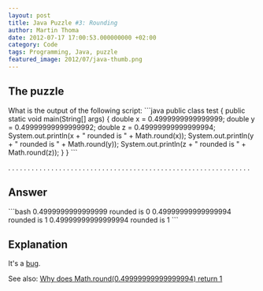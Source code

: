 ```yaml
---
layout: post
title: Java Puzzle #3: Rounding
author: Martin Thoma
date: 2012-07-17 17:00:53.000000000 +02:00
category: Code
tags: Programming, Java, puzzle
featured_image: 2012/07/java-thumb.png
---
```

<h2>The puzzle</h2>
What is the output of the following script:
```java
public class test {
    public static void main(String[] args) {
        double x = 0.4999999999999999;
        double y = 0.49999999999999992;
        double z = 0.49999999999999994;
        System.out.println(x + " rounded is " + Math.round(x));
        System.out.println(y + " rounded is " + Math.round(y));
        System.out.println(z + " rounded is " + Math.round(z));
    }
}
```


.
.
.
.
.
.
.
.
.
.
.
.
.
.
.
.
.
.
.
.
.
.
.
.
.
.
.
.
.
.
.
.
.
.
.
.
.
.
.
.
.
.
.
.
.
.
.
.
.
.
.
.
.
.
.
.
.
.
.
.
.
.

<h2>Answer</h2>
```bash
0.4999999999999999 rounded is 0
0.49999999999999994 rounded is 1
0.49999999999999994 rounded is 1
```

<h2>Explanation</h2>
It's a <a href="http://bugs.sun.com/bugdatabase/view_bug.do?bug_id=6430675">bug</a>.

See also: <a href="http://stackoverflow.com/q/9902968/562769">Why does Math.round(0.49999999999999994) return 1</a>
